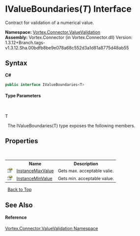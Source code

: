 # IValueBoundaries(*T*) Interface
 

Contract for validation of a numerical value.

**Namespace:**&nbsp;<a href="N_Vortex_Connector_ValueValidation.md">Vortex.Connector.ValueValidation</a><br />**Assembly:**&nbsp;Vortex.Connector (in Vortex.Connector.dll) Version: 1.3.12+Branch.tags-v1.3.12.Sha.00bdfb8be9e078a68c552d3a1d81a8775d48ab55

## Syntax

**C#**<br />
``` C#
public interface IValueBoundaries<T>

```


#### Type Parameters
&nbsp;<dl><dt>T</dt><dd /></dl>&nbsp;
The IValueBoundaries(T) type exposes the following members.


## Properties
&nbsp;<table><tr><th></th><th>Name</th><th>Description</th></tr><tr><td>![Public property](media/pubproperty.gif "Public property")</td><td><a href="P_Vortex_Connector_ValueValidation_IValueBoundaries_1_InstanceMaxValue.md">InstanceMaxValue</a></td><td>
Gets max. acceptable valie.</td></tr><tr><td>![Public property](media/pubproperty.gif "Public property")</td><td><a href="P_Vortex_Connector_ValueValidation_IValueBoundaries_1_InstanceMinValue.md">InstanceMinValue</a></td><td>
Gets min. acceptable value.</td></tr></table>&nbsp;
<a href="#ivalueboundaries(*t*)-interface">Back to Top</a>

## See Also


#### Reference
<a href="N_Vortex_Connector_ValueValidation.md">Vortex.Connector.ValueValidation Namespace</a><br />